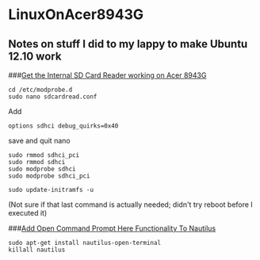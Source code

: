 LinuxOnAcer8943G
================

Notes on stuff I did to my lappy to make Ubuntu 12.10 work
---

###[Get the Internal SD Card Reader working on Acer 8943G](http://www.edmondscommerce.co.uk/ubuntu/get-the-internal-sd-card-reader-working-on-acer-8943g-probably-plus-others-ubuntu-10-10/)
```
cd /etc/modprobe.d
sudo nano sdcardread.conf
```
Add
```
options sdhci debug_quirks=0x40
```
save and quit nano
```
sudo rmmod sdhci_pci
sudo rmmod sdhci
sudo modprobe sdhci
sudo modprobe sdhci_pci

sudo update-initramfs -u
```
(Not sure if that last command is actually needed; didn't try reboot before I executed it)

###[Add Open Command Prompt Here Functionality To Nautilus](http://www.watchingthenet.com/add-open-command-prompt-here-functionality-to-nautilus-in-ubuntu.html)
```
sudo apt-get install nautilus-open-terminal
killall nautilus
```
